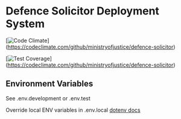 # Defence Solicitor Deployment System

[![Code Climate](https://codeclimate.com/github/ministryofjustice/defence-solicitor/badges/gpa.svg)] (https://codeclimate.com/github/ministryofjustice/defence-solicitor)

[![Test Coverage](https://codeclimate.com/github/ministryofjustice/defence-solicitor/badges/coverage.svg)] (https://codeclimate.com/github/ministryofjustice/defence-solicitor)

## Environment Variables
See .env.development or .env.test

Override local ENV variables in .env.local [dotenv docs](https://github.com/bkeepers/dotenv#multiple-rails-environments)